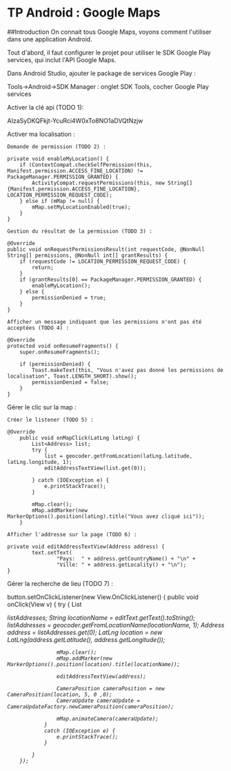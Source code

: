 # TP Android : Google Maps

##Introduction
On connait tous Google Maps, voyons comment l'utiliser dans une application Android.

Tout d'abord, il faut configurer le projet pour utiliser le SDK Google Play services, qui inclut l'API Google Maps.

Dans Android Studio, ajouter le package de services Google Play : 

Tools->Android->SDK Manager : onglet SDK Tools, cocher Google Play services

Activer la clé api (TODO 1):

<string name="google_maps_key" translatable="false" templateMergeStrategy="preserve">AIzaSyDKQFkjt-YcuRci4W0xTo8NO1aDVQtNzjw</string>



Activer ma localisation : 

	Demande de permission (TODO 2) : 

	private void enableMyLocation() {
	    if (ContextCompat.checkSelfPermission(this, Manifest.permission.ACCESS_FINE_LOCATION) != PackageManager.PERMISSION_GRANTED) {
	        ActivityCompat.requestPermissions(this, new String[]{Manifest.permission.ACCESS_FINE_LOCATION}, LOCATION_PERMISSION_REQUEST_CODE);
	    } else if (mMap != null) {
	        mMap.setMyLocationEnabled(true);
	    }
	}

	Gestion du résultat de la permission (TODO 3) :

	@Override
	public void onRequestPermissionsResult(int requestCode, @NonNull String[] permissions, @NonNull int[] grantResults) {
	    if (requestCode != LOCATION_PERMISSION_REQUEST_CODE) {
	        return;
	    }
	    if (grantResults[0] == PackageManager.PERMISSION_GRANTED) {
	        enableMyLocation();
	    } else {
	        permissionDenied = true;
	    }
	}

	Afficher un message indiquant que les permissions n'ont pas été acceptées (TODO 4) :

	@Override
	protected void onResumeFragments() {
	    super.onResumeFragments();

	    if (permissionDenied) {
	        Toast.makeText(this, "Vous n'avez pas donné les permissions de localisation", Toast.LENGTH_SHORT).show();
	        permissionDenied = false;
	    }
	}

Gérer le clic sur la map : 

	Créer le listener (TODO 5) :

	@Override
	    public void onMapClick(LatLng latLng) {
	        List<Address> list;
	        try {
	            list = geocoder.getFromLocation(latLng.latitude, latLng.longitude, 1);
	            editAddressTextView(list.get(0));

	        } catch (IOException e) {
	            e.printStackTrace();
	        }

	        mMap.clear();
	        mMap.addMarker(new MarkerOptions().position(latLng).title("Vous avez cliqué ici"));
	    }

	Afficher l'addresse sur la page (TODO 6) :

	private void editAddressTextView(Address address) {
	        text.setText(
	                "Pays:  " + address.getCountryName() + "\n" +
	                "Ville: " + address.getLocality() + "\n");
	}

Gérer la recherche de lieu (TODO 7) : 

button.setOnClickListener(new View.OnClickListener() {
            public void onClick(View v) {
                try {
                    List<Address> listAddresses;
                    String locationName = editText.getText().toString();
                    listAddresses = geocoder.getFromLocationName(locationName, 1);
                    Address address = listAddresses.get(0);
                    LatLng location = new LatLng(address.getLatitude(), address.getLongitude());

                    mMap.clear();
                    mMap.addMarker(new MarkerOptions().position(location).title(locationName));

                    editAddressTextView(address);

                    CameraPosition cameraPosition = new CameraPosition(location, 5, 0 ,0);
                    CameraUpdate cameraUpdate = CameraUpdateFactory.newCameraPosition(cameraPosition);

                    mMap.animateCamera(cameraUpdate);
                }
                catch (IOException e) {
                    e.printStackTrace();
                }

            }
        });

